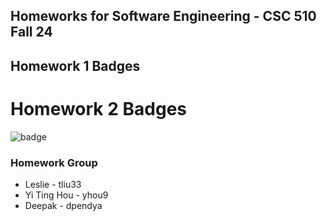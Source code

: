## Homeworks for Software Engineering - CSC 510 Fall 24

## Homework 1 Badges


# Homework 2 Badges
![badge](https://img.shields.io/endpoint?url=https://gist.githubusercontent.com/Captain-Tim/cbc5a0932cfa7cc46e32324d7e3a846f/raw/pylint.json)

### Homework Group
- Leslie - tliu33
- Yi Ting Hou - yhou9
- Deepak - dpendya
